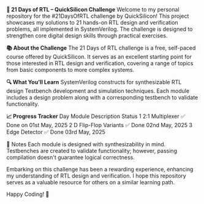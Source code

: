 **🚀 21 Days of RTL – QuickSilicon Challenge**
Welcome to my personal repository for the #21DaysOfRTL challenge by QuickSilicon! This project showcases my solutions to 21 hands-on RTL design and verification problems, all implemented in SystemVerilog. The challenge is designed to strengthen core digital design skills through practical exercises.

**📚 About the Challenge**
The 21 Days of RTL challenge is a free, self-paced course offered by QuickSilicon. It serves as an excellent starting point for those interested in RTL design and verification, covering a range of topics from basic components to more complex systems.

**🔍 What You'll Learn**
SystemVerilog constructs for synthesizable RTL design
Testbench development and simulation techniques.
Each module includes a design problem along with a corresponding testbench to validate functionality.

**📈 Progress Tracker**
Day	Module Description	Status
1	2:1 Multiplexer	✅ Done on 01st May, 2025
2	D Flip-Flop Variants	✅ Done 02nd May, 2025
3	Edge Detector	✅ Done 03rd May, 2025


📌 Notes
Each module is designed with synthesizability in mind.
Testbenches are created to validate functionality; however, passing compilation doesn't guarantee logical correctness.

Embarking on this challenge has been a rewarding experience, enhancing my understanding of RTL design and verification. I hope this repository serves as a valuable resource for others on a similar learning path.

Happy Coding! 🎉

